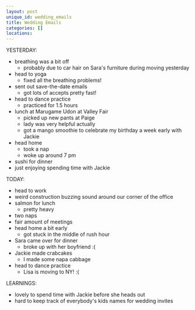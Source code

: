 ```yaml
---
layout: post
unique_id: wedding_emails
title: Wedding Emails
categories: []
locations: 
---
```


YESTERDAY:
* breathing was a bit off
  * probably due to car hair on Sara's furniture during moving yesterday
* head to yoga
  * fixed all the breathing problems!
* sent out save-the-date emails
  * got lots of accepts pretty fast!
* head to dance practice
  * practiced for 1.5 hours
* lunch at Marugame Udon at Valley Fair
  * picked up new pants at Paige
  * lady was very helpful actually
  * got a mango smoothie to celebrate my birthday a week early with Jackie
* head home
  * took a nap
  * woke up around 7 pm
* sushi for dinner
* just enjoying spending time with Jackie

TODAY:
* head to work
* weird construction buzzing sound around our corner of the office
* salmon for lunch
  * pretty heavy
* two naps
* fair amount of meetings
* head home a bit early
  * got stuck in the middle of rush hour
* Sara came over for dinner
  * broke up with her boyfriend :(
* Jackie made crabcakes
  * I made some napa cabbage
* head to dance practice
  * Lisa is moving to NY! :(

LEARNINGS:
* lovely to spend time with Jackie before she heads out
* hard to keep track of everybody's kids names for wedding invites
